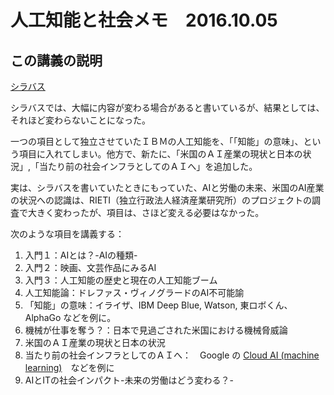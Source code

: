 # 人工知能と社会メモ　2016.10.05

## この講義の説明

[シラバス](syllabus.pdf)

シラバスでは、大幅に内容が変わる場合があると書いているが、結果としては、それほど変わらないことになった。

一つの項目として独立させていたＩＢＭの人工知能を、「「知能」の意味」、という項目に入れてしまい。他方で、新たに、「米国のＡＩ産業の現状と日本の状況」,「当たり前の社会インフラとしてのＡＩへ」を追加した。

実は、シラバスを書いていたときにもっていた、AIと労働の未来、米国のAI産業の状況への認識は、RIETI（独立行政法人経済産業研究所）のプロジェクトの調査で大きく変わったが、項目は、さほど変える必要はなかった。

次のような項目を講義する：

1.  入門１：AIとは？-AIの種類-
2.  入門２：映画、文芸作品にみるAI
3.  入門３：人工知能の歴史と現在の人工知能ブーム
4.  人工知能論：ドレファス・ヴィノグラードのAI不可能諭
5.  「知能」の意味：イライザ、IBM Deep Blue, Watson, 東ロボくん、AlphaGo などを例に。
6.  機械が仕事を奪う？：日本で見過ごされた米国における機械脅威論
7.  米国のＡＩ産業の現状と日本の状況
8.  当たり前の社会インフラとしてのＡＩへ：　Google の [Cloud AI (machine learning)](https://cloud.google.com/blog/big-data/2016/08/how-a-japanese-cucumber-farmer-is-using-deep-learning-and-tensorflow)　などを例に
9.  AIとITの社会インパクト-未来の労働はどう変わる？-